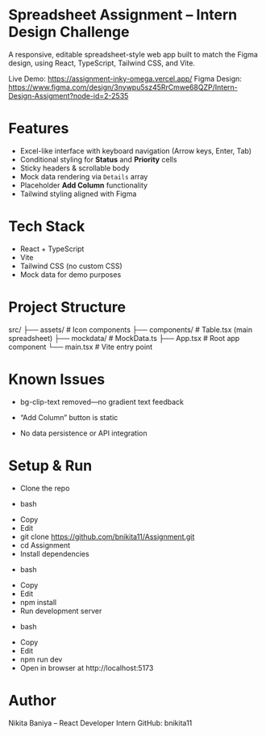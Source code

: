 # Spreadsheet Assignment – Intern Design Challenge

A responsive, editable spreadsheet-style web app built to match the Figma design, using React, TypeScript, Tailwind CSS, and Vite.

Live Demo: https://assignment-inky-omega.vercel.app/ 
Figma Design: https://www.figma.com/design/3nywpu5sz45RrCmwe68QZP/Intern-Design-Assigment?node-id=2-2535



# Features

- Excel-like interface with keyboard navigation (Arrow keys, Enter, Tab)
- Conditional styling for **Status** and **Priority** cells
- Sticky headers & scrollable body
- Mock data rendering via `Details` array
- Placeholder **Add Column** functionality
- Tailwind styling aligned with Figma


# Tech Stack

- React + TypeScript
- Vite
- Tailwind CSS (no custom CSS)
- Mock data for demo purposes


# Project Structure
src/
├── assets/ # Icon components
├── components/ # Table.tsx (main spreadsheet)
├── mockdata/ # MockData.ts
├── App.tsx # Root app component
└── main.tsx # Vite entry point

# Known Issues
- bg-clip-text removed—no gradient text feedback

- “Add Column” button is static

- No data persistence or API integration

# Setup & Run
- Clone the repo

* bash
- Copy
- Edit
- git clone https://github.com/bnikita11/Assignment.git
- cd Assignment
- Install dependencies

* bash
- Copy
- Edit
- npm install
- Run development server

* bash
- Copy
- Edit
- npm run dev
- Open in browser at http://localhost:5173

# Author
Nikita Baniya – React Developer Intern
GitHub: bnikita11
